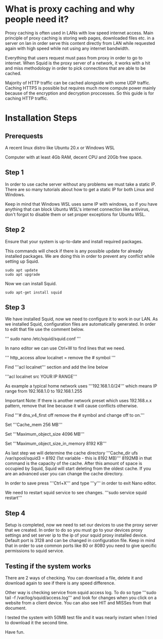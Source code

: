 # What is proxy caching and why people need it?

Proxy caching is often used in LANs with low speed internet access. Main principle of proxy caching is storing web pages, downloaded files etc. in a 
server on lan in order serve this content directly from LAN while requested again with high speed while not using any internet bandwidth.


Everything that users request must pass from proxy in order to
go to internet. When Squid is the proxy server of a network, it works with a hit and miss methodology in order to pick connections that are able to be cached.


Majority of HTTP traffic can be cached alongside with some UDP traffic. Caching HTTPS is possible but requires much more compute power mainly because of the encryption and decryption
proccesses. So this guide is for caching HTTP traffic.


# Installation Steps


## Prerequests

A recent linux distro like Ubuntu 20.x or Windows WSL

Computer with at least 4Gb RAM, decent CPU and 20Gb free space.


## Step 1

In order to use cache server without any problems we must take a static IP. There are so many tutorials about how to get a static IP for both
Linux and Windows. 


Keep in mind that Windows WSL uses same IP with windows, so if you have anything that can block Ubuntu WSL's internet connection like antivirus,
don't forgot to disable them or set proper exceptions for Ubuntu WSL.


## Step 2
Ensure that your system is up-to-date and install required packages.

This commands will check if there is any possible update for already installed packages. We are doing this in order to prevent any conflict
while setting up Squid.


```
sudo apt update 
sudo apt upgrade
```


Now we can install Squid.


```
sudo apt-get install squid
```

## Step 3

We have installed Squid, now we need to configure it to work in our LAN. As we installed Squid, configuration files are automatically generated. In order to edit that file use the comment below.

'''
sudo nano /etc/squid/squid.conf
'''

In nano editor we can use Ctrl+W to find lines that we need.

'''
http_access allow localnet = remove the # symbol
'''

Find '''acl localnet''' section and add the line below


'''acl localnet src YOUR IP RANGE'''

As example a typical home network uses '''192.168.1.0/24''' which means IP range from 192.168.1.0 to 192.168.1.255

Important Note: If there is another network preset which uses 192.168.x.x pattern, remove that line because it will cause conflicts otherwise.

Find
'''# dns_v4_first off remove the # symbol and change off to on.'''

Set
'''Cache_mem 256 MB'''

Set
'''Maximum_object_size 4096 MB'''

Set
'''Maximum_object_size_in_memory 8192 KB'''

As last step we will determine the cache directory
'''Cache_dir ufs /var/spool/squid3 = 8192 (1st variable - this is 8192 MB)'''
8192MB in that command is the capacity of the cache. After this amount of space is occupied by Squid, Squid will start deleting from the oldest cache. If you are an advanced user you can change the cache directory. 

In order to save press '''Ctrl+X''' and type '''y''' in order to exit Nano editor. 


We need to restart squid service to see changes.
'''sudo service squid restart'''

## Step 4 

Setup is completed, now we need to set our devices to use the proxy server that we created. In order to do so you must go to your devices proxy settings and set server ip to the ip of your squid proxy installed device. Default port is 3128 and can be changed in configuration file. Keep in mind that in order to use common ports like 80 or 8080 you need to give specific permissions to squid service.


## Testing if the system works

There are 2 ways of checking. You can download a file, delete it and download again to see if there is any speed difference.

Other way is checking service from squid access log. To do so type '''sudo tail -f /var/log/squid/access.log''' and look for changes when you click on a website from a client device. You can also see HIT and MISSes from that document.


I tested the system with 50MB test file and it was nearly instant when I tried to download it the second time.

Have fun.



